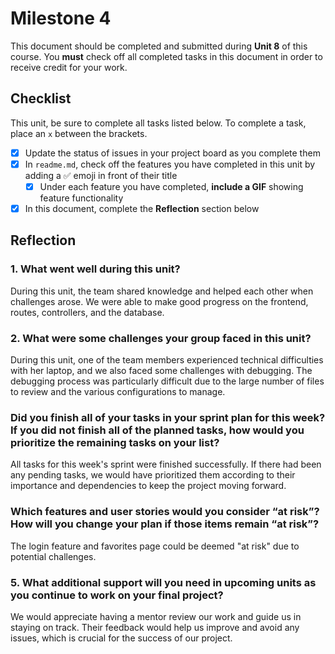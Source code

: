 # Milestone 4

This document should be completed and submitted during **Unit 8** of this course. You **must** check off all completed tasks in this document in order to receive credit for your work.

## Checklist

This unit, be sure to complete all tasks listed below. To complete a task, place an `x` between the brackets.

- [x] Update the status of issues in your project board as you complete them
- [x] In `readme.md`, check off the features you have completed in this unit by adding a ✅ emoji in front of their title
  - [x] Under each feature you have completed, **include a GIF** showing feature functionality
- [x] In this document, complete the **Reflection** section below

## Reflection

### 1. What went well during this unit?

During this unit, the team shared knowledge and helped each other when challenges arose. We were able to make good progress on the frontend, routes, controllers, and the database.

### 2. What were some challenges your group faced in this unit?

During this unit, one of the team members experienced technical difficulties with her laptop, and we also faced some challenges with debugging. The debugging process was particularly difficult due to the large number of files to review and the various configurations to manage.

### Did you finish all of your tasks in your sprint plan for this week? If you did not finish all of the planned tasks, how would you prioritize the remaining tasks on your list?

All tasks for this week's sprint were finished successfully. If there had been any pending tasks, we would have prioritized them according to their importance and dependencies to keep the project moving forward.

### Which features and user stories would you consider “at risk”? How will you change your plan if those items remain “at risk”?

The login feature and favorites page could be deemed "at risk" due to potential challenges.

### 5. What additional support will you need in upcoming units as you continue to work on your final project?

We would appreciate having a mentor review our work and guide us in staying on track. Their feedback would help us improve and avoid any issues, which is crucial for the success of our project.
